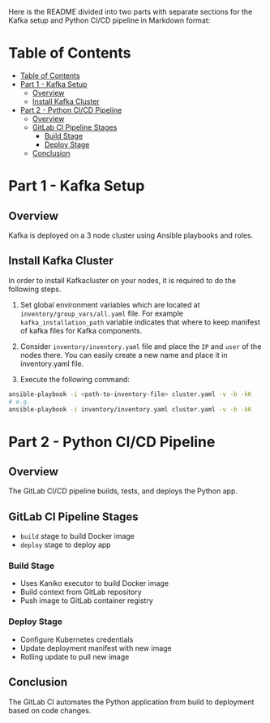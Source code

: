 Here is the README divided into two parts with separate sections for the Kafka setup and Python CI/CD pipeline in Markdown format:
# Table of Contents
- [Table of Contents](#table-of-contents)
- [Part 1 - Kafka Setup](#part-1---kafka-setup)
  - [Overview](#overview)
  - [Install Kafka Cluster](#install-kafka-cluster)
- [Part 2 - Python CI/CD Pipeline](#part-2---python-cicd-pipeline)
  - [Overview](#overview-1)
  - [GitLab CI Pipeline Stages](#gitlab-ci-pipeline-stages)
    - [Build Stage](#build-stage)
    - [Deploy Stage](#deploy-stage)
  - [Conclusion](#conclusion)

# Part 1 - Kafka Setup

## Overview
Kafka is deployed on a 3 node cluster using Ansible playbooks and roles.

## Install Kafka Cluster

In order to install Kafkacluster on your nodes, it is required to do the following steps.
1. Set global environment variables which are located at `inventory/group_vars/all.yaml` file. For example `kafka_installation_path` variable indicates that where to keep manifest of kafka files for Kafka components.

2. Consider `inventory/inventory.yaml` file and place the `IP` and `user` of the nodes there. You can easily create a new name and place it in inventory.yaml‍ file.

3. Execute the following command:
  ```bash
  ansible-playbook -i <path-to-inventory-file> cluster.yaml -v -b -kK
  # e.g.
  ansible-playbook -i inventory/inventory.yaml cluster.yaml -v -b -kK
  ```

# Part 2 - Python CI/CD Pipeline

## Overview
The GitLab CI/CD pipeline builds, tests, and deploys the Python app.

## GitLab CI Pipeline Stages
* `build` stage to build Docker image
* `deploy` stage to deploy app

### Build Stage
* Uses Kaniko executor to build Docker image
* Build context from GitLab repository
* Push image to GitLab container registry

### Deploy Stage
* Configure Kubernetes credentials
* Update deployment manifest with new image
* Rolling update to pull new image

## Conclusion
The GitLab CI automates the Python application from build to deployment based on code changes.